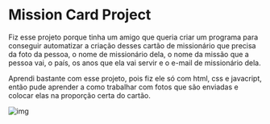 # Mission Card Project

Fiz esse projeto porque tinha um amigo que queria criar um programa para conseguir automatizar a criação desses cartão de missionário que precisa da foto da pessoa, o nome de missionário dela, o nome da missão que a pessoa vai, o país, os anos que ela vai servir e o e-mail de missionário dela.

Aprendi bastante com esse projeto, pois fiz ele só com html, css e javacript, então pude aprender a como trabalhar com fotos que são enviadas e colocar elas na proporção certa do cartão.

![img](https://i.imgur.com/89JEb3K.png)
